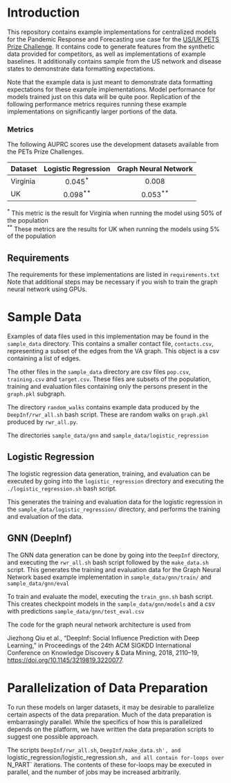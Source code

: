 # Introduction

This repository contains example implementations for centralized models for the
Pandemic Response and Forecasting use case for the [US/UK PETS Prize Challenge](https://petsprizechallenges.com/). It contains code to generate
features from the synthetic data provided for competitors, as well as implementations
of example baselines. It additionally contains sample from the US network and
disease states to demonstrate data formatting expectations.

Note that the example data is just meant to demonstrate data formatting expectations
for these example implementations. Model performance for models trained just on
this data will be quite poor. Replication of the following performance metrics 
requires running these example implementations on significantly larger portions of the data.

### Metrics

The following AUPRC scores use the development datasets available from the PETs Prize Challenges.

| Dataset  | Logistic Regression | Graph Neural Network |
| :---     |    :----:           |         :---:        |
| Virginia | 0.045<sup>*</sup>   | 0.008                |
| UK       | 0.098<sup>**</sup>  | 0.053<sup>**</sup>   |

<sup>*</sup> This metric is the result for Virginia when running the model using 50% of the population \
<sup>**</sup> These metrics are the results for UK when running the models using 5% of the population

## Requirements 

The requirements for these implementations are listed in `requirements.txt`
Note that additional steps may be necessary if you wish to train the graph
neural network using GPUs.

# Sample Data

Examples of data files used in this implementation may be found in the 
`sample_data` directory. This contains a smaller contact file, `contacts.csv`,
representing a subset of the edges from the VA graph. This object is a csv 
containing a list of edges.

The other files in the `sample_data` directory are csv files `pop.csv`,
`training.csv` and `target.csv`. These files are subsets of the population, 
training and evaluation files containing only the persons present in the 
`graph.pkl` subgraph.

The directory `random_walks` contains example data produced by the `DeepInf/rwr_all.sh`
bash script. These are random walks on `graph.pkl` produced by `rwr_all.py`. 

The directories `sample_data/gnn` and `sample_data/logistic_regression`

## Logistic Regression

The logistic regression data generation, training, and evaluation can be executed
by going into the `logistic_regression` directory and executing the 
`./logistic_regression.sh` bash script. 

This generates the training and evaluation data for the logistic regression in
the `sample_data/logistic_regression/` directory, and performs the training and
evaluation of the data.

## GNN (DeepInf)

The GNN data generation can be done by going into the `DeepInf` directory, and
executing the `rwr_all.sh` bash script followed by the `make_data.sh` script. 
This generates the training and evaluation data for the Graph Neural Network 
based example implementation in `sample_data/gnn/train/`
and `sample_data/gnn/eval`

To train and evaluate the model, executing the `train_gnn.sh` bash script.
This creates checkpoint models in the `sample_data/gnn/models` and a csv with
predictions `sample_data/gnn/test_eval.csv`

The code for the graph neural network architecture is used from  

Jiezhong Qiu et al., “DeepInf: Social Influence Prediction with Deep Learning,” in Proceedings of the 24th ACM SIGKDD International Conference on Knowledge Discovery & Data Mining, 2018, 2110–19, https://doi.org/10.1145/3219819.3220077.

# Parallelization of Data Preparation

To run these models on larger datasets, it may be desirable to parallelize certain
aspects of the data preparation. Much of the data preparation is embarrasingly
parallel. While the specifics of how this is parallelized depends on the platform,
we have written the data preparation scripts to suggest one possible approach.

The scripts `DeepInf/rwr_all.sh`, `DeepInf/make_data.sh', and 
`logistic_regression/logistic_regression.sh`, and all contain for-loops over 
`N_PART` iterations. The contents of these for-loops may be executed in parallel, 
and the number of jobs may be increased arbitrarily. 
